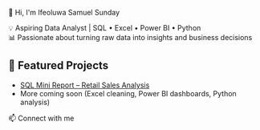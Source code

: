 👋 Hi, I'm Ifeoluwa Samuel Sunday  

💡 Aspiring Data Analyst | SQL • Excel • Power BI • Python  
📊 Passionate about turning raw data into insights and business decisions  

## 🔹 Featured Projects
- [SQL Mini Report – Retail Sales Analysis](link_to_repo)
- More coming soon (Excel cleaning, Power BI dashboards, Python analysis)

📫 Connect with me
